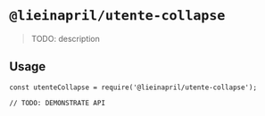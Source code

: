 # `@lieinapril/utente-collapse`

> TODO: description

## Usage

```
const utenteCollapse = require('@lieinapril/utente-collapse');

// TODO: DEMONSTRATE API
```
